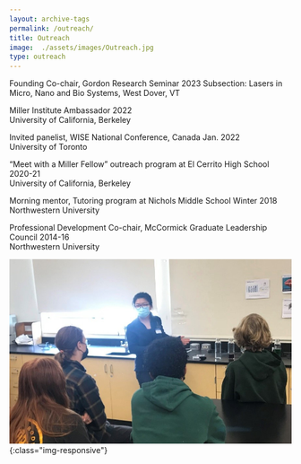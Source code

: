 ```yaml
---
layout: archive-tags
permalink: /outreach/
title: Outreach
image:  ./assets/images/Outreach.jpg
type: outreach
---
```


Founding Co-chair, Gordon Research Seminar 2023 
Subsection: Lasers in Micro, Nano and Bio Systems, West Dover, VT

Miller Institute Ambassador 2022   
University of California, Berkeley

Invited panelist, WISE National Conference, Canada Jan. 2022  
University of Toronto

“Meet with a Miller Fellow” outreach program at El Cerrito High School 2020-21  
University of California, Berkeley 

Morning mentor, Tutoring program at Nichols Middle School Winter 2018  
Northwestern University

Professional Development Co-chair, McCormick Graduate Leadership Council 2014-16  
Northwestern University

![Meet with a Miller Fellow](/assets/images/Outreach.jpg){:class="img-responsive"}

